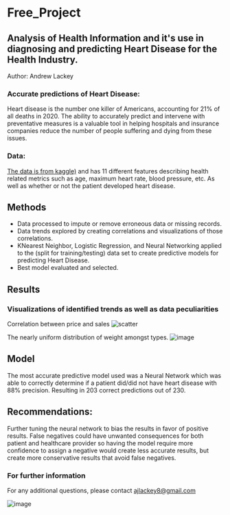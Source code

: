 # Free_Project
## Analysis of Health Information and it's use in diagnosing and predicting Heart Disease for the Health Industry.
Author: Andrew Lackey
### Accurate predictions of Heart Disease:
Heart disease is the number one killer of Americans, accounting for 21% of all deaths in 2020. The ability to accurately predict and intervene with preventative measures is a valuable tool in helping hospitals and insurance companies reduce the number of people suffering and dying from these issues.
### Data:
[The data is from kaggle)](https://www.kaggle.com/datasets/johnsmith88/heart-disease-dataset)
 and has 11 different features describing health related metrics such as age, maximum heart rate, blood pressure, etc. As well as whether or not the patient developed heart disease.

## Methods
* Data processed to impute or remove erroneous data or missing records.
* Data trends explored by creating correlations and visualizations of those correlations.
* KNearest Neighbor, Logistic Regression, and Neural Networking applied to the (split for training/testing) data set to create predictive models for predicting Heart Disease.
* Best model evaluated and selected.

## Results
### Visualizations of identified trends as well as data peculiarities

Correlation between price and sales
![scatter](https://user-images.githubusercontent.com/25378587/179225335-e8416fc2-0d2b-40e1-a89f-9bf4e41ed741.png)


The nearly uniform distribution of weight amongst types.
![image](https://user-images.githubusercontent.com/25378587/172199944-4c03469e-c865-4c41-9b98-48b6c35a9a86.png)

## Model
The most accurate predictive model used was a Neural Network which was able to correctly determine if a patient did/did not have heart disease with 88% precision. Resulting in 203 correct predictions out of 230.

## Recommendations:
Further tuning the neural network to bias the results in favor of positive results. False negatives could have unwanted consequences for both patient and healthcare provider so having the model require more confidence to assign a negative would create less accurate results, but create more conservative results that avoid false negatives.

### For further information
For any additional questions, please contact ajlackey8@gmail.com

![image](https://user-images.githubusercontent.com/25378587/172199927-710442e4-b103-42e5-9cef-37e5a1cbe7db.png)

